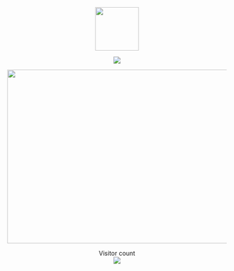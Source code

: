 <div align=center>
<img src="https://github.com/shuming1998/shuming1998/blob/main/dist/firework.gif" style=" width:100px;height:100px"/>
</div>

<p align="center"> 
<a href=#><img src="https://github.com/shuming1998/shuming1998/blob/main/dist/github-user-contribution.svg"></a>
</p>



<div align=center>
<img src="https://github.com/shuming1998/shuming1998/blob/main/dist/kaik.gif" style=" width:600px;height:400px"/>
</div>


<p align="center"> 
  Visitor count<br>
  <img src="https://profile-counter.glitch.me/shuming1998/count.svg" />
</p>
